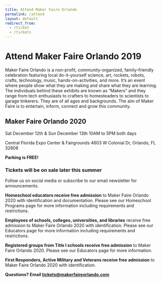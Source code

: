 ```yaml
---
title: Attend Maker Faire Orlando
permalink: /attend
layout: default
redirect_from:
  - /ticket
  - /tickets
---
```


# Attend Maker Faire Orlando 2019
Maker Faire Orlando is a non-profit, community-organized, family-friendly celebration featuring local do-it-yourself science, art, rockets, robots, crafts, technology, music, hands-on-activities, and more. It’s an event where people show what they are making and share what they are learning. The individuals behind these exhibits are known as “Makers” and they range from tech enthusiasts to crafters to homesteaders to scientists to garage tinkerers. They are of all ages and backgrounds. The aim of Maker Faire is to entertain, inform, connect and grow this community.

## Maker Faire Orlando 2020

Sat December 12th & Sun December 13th
10AM to 5PM both days

Central Florida Expo Center & Fairgrounds
4603 W Colonial Dr, Orlando, FL 32808

**Parking is FREE!**

### Tickets will be on sale later this summer
Follow us on social media or subscribe to our email newsletter for announcements.

**Homeschool educators receive free admission** to Maker Faire Orlando 2020 with identification and documentation.
Please see our Homeschool Programs page for more information including requirements and restrictions.

**Employees of schools, colleges, universities, and libraries** receive free admission to Maker Faire Orlando 2020 with identification.
Please see our Educators page for more information including requirements and restrictions.

**Registered groups from Title I schools receive free admission** to Maker Faire Orlando 2020.
Please see our Educators page for more information.

**First Responders, Active Military and Veterans receive free admission** to Maker Faire Orlando 2020 with identification.


**Questions? Email tickets@makerfaireorlando.com**
